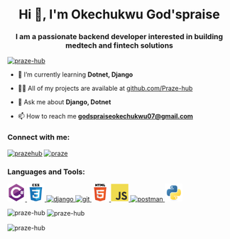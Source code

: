 
<h1 align="center">Hi 👋, I'm Okechukwu God'spraise</h1>
<h3 align="center">I am a passionate backend developer interested in building medtech and fintech solutions</h3>

<p align="left"> <a href="https://github.com/ryo-ma/github-profile-trophy"><img src="https://github-profile-trophy.vercel.app/?username=praze-hub" alt="praze-hub" /></a> </p>

- 🌱 I’m currently learning **Dotnet, Django**

- 👨‍💻 All of my projects are available at [github.com/Praze-hub](github.com/Praze-hub)

- 💬 Ask me about **Django, Dotnet**

- 📫 How to reach me **godspraiseokechukwu07@gmail.com**

<h3 align="left">Connect with me:</h3>
<p align="left">
<a href="https://twitter.com/prazehub" target="blank"><img align="center" src="https://raw.githubusercontent.com/rahuldkjain/github-profile-readme-generator/master/src/images/icons/Social/twitter.svg" alt="prazehub" height="30" width="40" /></a>
<a href="https://www.leetcode.com/praze" target="blank"><img align="center" src="https://raw.githubusercontent.com/rahuldkjain/github-profile-readme-generator/master/src/images/icons/Social/leet-code.svg" alt="praze" height="30" width="40" /></a>
</p>

<h3 align="left">Languages and Tools:</h3>
<p align="left"> <a href="https://www.w3schools.com/cs/" target="_blank" rel="noreferrer"> <img src="https://raw.githubusercontent.com/devicons/devicon/master/icons/csharp/csharp-original.svg" alt="csharp" width="40" height="40"/> </a> <a href="https://www.w3schools.com/css/" target="_blank" rel="noreferrer"> <img src="https://raw.githubusercontent.com/devicons/devicon/master/icons/css3/css3-original-wordmark.svg" alt="css3" width="40" height="40"/> </a> <a href="https://www.djangoproject.com/" target="_blank" rel="noreferrer"> <img src="https://cdn.worldvectorlogo.com/logos/django.svg" alt="django" width="40" height="40"/> </a> <a href="https://git-scm.com/" target="_blank" rel="noreferrer"> <img src="https://www.vectorlogo.zone/logos/git-scm/git-scm-icon.svg" alt="git" width="40" height="40"/> </a> <a href="https://www.w3.org/html/" target="_blank" rel="noreferrer"> <img src="https://raw.githubusercontent.com/devicons/devicon/master/icons/html5/html5-original-wordmark.svg" alt="html5" width="40" height="40"/> </a> <a href="https://developer.mozilla.org/en-US/docs/Web/JavaScript" target="_blank" rel="noreferrer"> <img src="https://raw.githubusercontent.com/devicons/devicon/master/icons/javascript/javascript-original.svg" alt="javascript" width="40" height="40"/> </a> <a href="https://postman.com" target="_blank" rel="noreferrer"> <img src="https://www.vectorlogo.zone/logos/getpostman/getpostman-icon.svg" alt="postman" width="40" height="40"/> </a> <a href="https://www.python.org" target="_blank" rel="noreferrer"> <img src="https://raw.githubusercontent.com/devicons/devicon/master/icons/python/python-original.svg" alt="python" width="40" height="40"/> </a> </p>

<p><img align="left" src="https://github-readme-stats.vercel.app/api/top-langs?username=praze-hub&show_icons=true&locale=en&layout=compact" alt="praze-hub" /></p>

<p>&nbsp;<img align="center" src="https://github-readme-stats.vercel.app/api?username=praze-hub&show_icons=true&locale=en" alt="praze-hub" /></p>

<p><img align="center" src="https://github-readme-streak-stats.herokuapp.com/?user=praze-hub&" alt="praze-hub" /></p>
